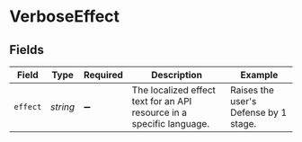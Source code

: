 # VerboseEffect


## Fields

| Field                                                                 | Type                                                                  | Required                                                              | Description                                                           | Example                                                               |
| --------------------------------------------------------------------- | --------------------------------------------------------------------- | --------------------------------------------------------------------- | --------------------------------------------------------------------- | --------------------------------------------------------------------- |
| `effect`                                                              | *string*                                                              | :heavy_minus_sign:                                                    | The localized effect text for an API resource in a specific language. | Raises the user's Defense by 1 stage.                                 |